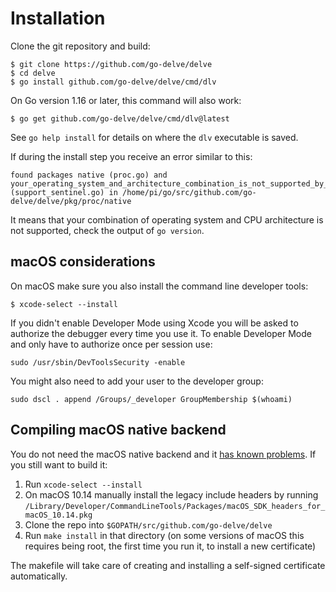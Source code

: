 # Installation

Clone the git repository and build:

```
$ git clone https://github.com/go-delve/delve
$ cd delve
$ go install github.com/go-delve/delve/cmd/dlv
```

On Go version 1.16 or later, this command will also work:

```
$ go get github.com/go-delve/delve/cmd/dlv@latest
```

See `go help install` for details on where the `dlv` executable is saved. 

If during the install step you receive an error similar to this:

```
found packages native (proc.go) and your_operating_system_and_architecture_combination_is_not_supported_by_delve (support_sentinel.go) in /home/pi/go/src/github.com/go-delve/delve/pkg/proc/native
```

It means that your combination of operating system and CPU architecture is not supported, check the output of `go version`.

## macOS considerations

On macOS make sure you also install the command line developer tools:

```
$ xcode-select --install
```

If you didn't enable Developer Mode using Xcode you will be asked to authorize the debugger every time you use it. To enable Developer Mode and only have to authorize once per session use:

```
sudo /usr/sbin/DevToolsSecurity -enable
```

You might also need to add your user to the developer group:

```
sudo dscl . append /Groups/_developer GroupMembership $(whoami)
```

## Compiling macOS native backend

You do not need the macOS native backend and it [has known problems](https://github.com/go-delve/delve/issues/1112). If you still want to build it:

1. Run `xcode-select --install`
2. On macOS 10.14 manually install the legacy include headers by running `/Library/Developer/CommandLineTools/Packages/macOS_SDK_headers_for_macOS_10.14.pkg`
3. Clone the repo into `$GOPATH/src/github.com/go-delve/delve`
4. Run `make install` in that directory (on some versions of macOS this requires being root, the first time you run it, to install a new certificate)

The makefile will take care of creating and installing a self-signed certificate automatically.
